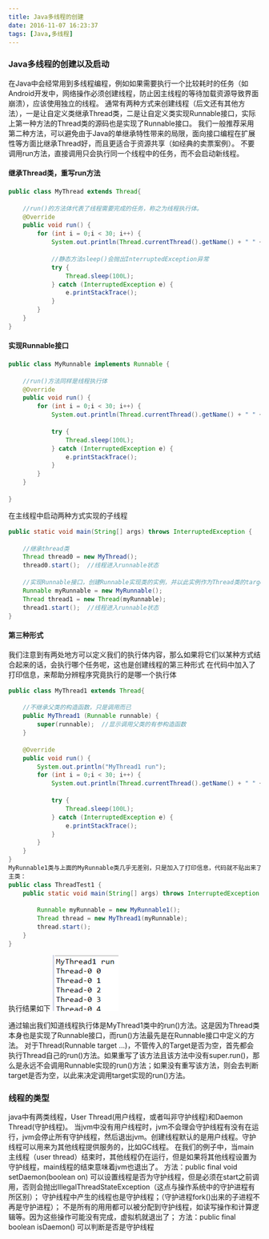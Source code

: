 ```yaml
---
title: Java多线程的创建
date: 2016-11-07 16:23:37
tags: [Java,多线程]
---
```


### Java多线程的创建以及启动
在Java中会经常用到多线程编程，例如如果需要执行一个比较耗时的任务（如Android开发中，网络操作必须创建线程，防止因主线程的等待加载资源导致界面崩溃），应该使用独立的线程。
通常有两种方式来创建线程（后文还有其他方法），一是让自定义类继承Thread类，二是让自定义类实现Runnable接口，实际上第一种方法的Thread类的源码也是实现了Runnable接口。
我们一般推荐采用第二种方法，可以避免由于Java的单继承特性带来的局限，面向接口编程在扩展性等方面比继承Thread好，而且更适合于资源共享（如经典的卖票案例）。
不要调用run方法，直接调用只会执行同一个线程中的任务，而不会启动新线程。
<!-- more -->
#### 继承Thread类，重写run方法
``` Java
public class MyThread extends Thread{

    //run()的方法体代表了线程需要完成的任务，称之为线程执行体。
    @Override
    public void run() {
	    for (int i = 0;i < 30; i++) {
	    	System.out.println(Thread.currentThread().getName() + " " + i);
	    	
			//静态方法sleep()会抛出InterruptedException异常
	    	try {
				Thread.sleep(100L);
			} catch (InterruptedException e) {
				e.printStackTrace();
			}
	    }
    }
}
```

#### 实现Runnable接口
``` Java
public class MyRunnable implements Runnable {

    //run()方法同样是线程执行体
	@Override
	public void run() {
	    for (int i = 0;i < 30; i++) {
	    	System.out.println(Thread.currentThread().getName() + " " + i);
	    	
	    	try {
				Thread.sleep(100L);
			} catch (InterruptedException e) {
				e.printStackTrace();
			}
	    }
	}

}
```

在主线程中启动两种方式实现的子线程
``` Java
public static void main(String[] args) throws InterruptedException {
	
	//继承thread类
	Thread thread0 = new MyThread();
	thread0.start();  //线程进入runnable状态
	
	//实现Runnable接口，创建Runnable实现类的实例，并以此实例作为Thread类的target来创建Thread对象，该Thread对象才是真正的线程对象
	Runnable myRunnable = new MyRunnable();
	Thread thread1 = new Thread(myRunnable);
	thread1.start();  //线程进入runnable状态
}
```

#### 第三种形式
我们注意到有两处地方可以定义我们的执行体内容，那么如果将它们以某种方式结合起来的话，会执行哪个任务呢，这也是创建线程的第三种形式
在代码中加入了打印信息，来帮助分辨程序究竟执行的是哪一个执行体
``` Java
public class MyThread1 extends Thread{

	//不继承父类的构造函数，只是调用而已
    public MyThread1 (Runnable runnable) {
		super(runnable);  //显示调用父类的有参构造函数
	}
	
    @Override
    public void run() {
    	System.out.println("MyThread1 run");
	    for (int i = 0;i < 30; i++) {
	    	System.out.println(Thread.currentThread().getName() + " " + i);
	    	
	    	try {
				Thread.sleep(100L);
			} catch (InterruptedException e) {
				e.printStackTrace();
			}
	    }
    }
}
MyRunnable1类与上面的MyRunnable类几乎无差别，只是加入了打印信息，代码就不贴出来了
主类：
public class ThreadTest1 {
    public static void main(String[] args) throws InterruptedException {
    	
    	Runnable myRunnable = new MyRunnable1();  
        Thread thread = new MyThread1(myRunnable);
        thread.start();  
    }
}
```
执行结果如下
![logo](Java多线程的创建/result.png)

通过输出我们知道线程执行体是MyThread1类中的run()方法。这是因为Thread类本身也是实现了Runnable接口，而run()方法最先是在Runnable接口中定义的方法。
对于Thread(Runnable target ...)，不管传入的Target是否为空，首先都会执行Thread自己的run()方法。如果重写了该方法且该方法中没有super.run()，那么是永远不会调用Runnable实现的run()方法；如果没有重写该方法，则会去判断target是否为空，以此来决定调用target实现的run()方法。


### 线程的类型
java中有两类线程，User Thread(用户线程，或者叫非守护线程)和Daemon Thread(守护线程)。
当jvm中没有用户线程时，jvm不会理会守护线程有没有在运行，jvm会停止所有守护线程，然后退出jvm。创建线程默认的是用户线程。守护线程可以用来为其他线程提供服务的，比如GC线程。
在我们的例子中，当main主线程（user thread）结束时，其他线程仍在运行，但是如果将其他线程设置为守护线程，main线程的结束意味着jvm也退出了。
方法：public final void setDaemon(boolean on) 可以设置线程是否为守护线程，但是必须在start之前调用，否则会抛出IllegalThreadStateException（这点与操作系统中的守护进程有所区别）；
守护线程中产生的线程也是守护线程；（守护进程fork()出来的子进程不再是守护进程）；
不是所有的用用都可以被分配到守护线程，如读写操作和计算逻辑等。因为这些操作可能没有完成，虚拟机就退出了；
方法：public final boolean isDaemon() 可以判断是否是守护线程

